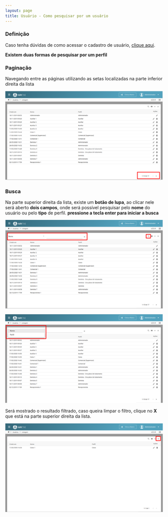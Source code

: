 ```yaml
---
layout: page
title: Usuário - Como pesquisar por um usuário
---
```


### Definição

Caso tenha dúvidas de como acessar o cadastro de usuário, [clique aqui](/pages/perfil/como-adicionar-um-usuário).

**Existem duas formas de pesquisar por um perfil**

### Paginação

Navegando entre as páginas utilizando as setas localizadas na parte inferior direita da lista

<p align="center">
  <img alt="Pesquisa de usuário" src="como-pesquisar-por-um-usuario-img-01.png" width="800">
</p>

### Busca

Na parte superior direita da lista, existe um **botão de lupa**, ao clicar nele será aberto **dois campos**, onde será possível pesquisar pelo **nome** do usuário ou pelo **tipo** de perfil. **pressione a tecla enter para iniciar a busca**

<p align="center">
  <img alt="Pesquisa de usuário" src="como-pesquisar-por-um-usuario-img-02.png" width="800">
</p>

<p align="center">
  <img alt="Pesquisa de usuário" src="como-pesquisar-por-um-usuario-img-03.png" width="800">
</p>

Será mostrado o resultado filtrado, caso queira limpar o filtro, clique no **X** que está na parte superior direita da lista.
<p align="center">
  <img alt="Pesquisa de usuário" src="como-pesquisar-por-um-usuario-img-04.png" width="800">
</p>